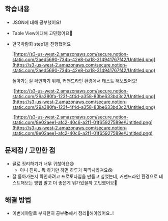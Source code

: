 ## 학습내용

- JSON에 대해 공부했어요!

- Table View에대해 고민했어요🤔

- 만국박람회 step1을 진행했어요

  ![https://s3-us-west-2.amazonaws.com/secure.notion-static.com/2aed5690-734b-42e8-ba18-314941767f42/Untitled.png](https://s3-us-west-2.amazonaws.com/secure.notion-static.com/2aed5690-734b-42e8-ba18-314941767f42/Untitled.png)

  돌아가는걸 확인하기 위해, 커맨드라인 환경에서 테스트 해보았어요!

  ![https://s3-us-west-2.amazonaws.com/secure.notion-static.com/29a380fa-123f-4f4d-a358-83be633bd3c2/Untitled.png](https://s3-us-west-2.amazonaws.com/secure.notion-static.com/29a380fa-123f-4f4d-a358-83be633bd3c2/Untitled.png)

  ![https://s3-us-west-2.amazonaws.com/secure.notion-static.com/8e02aee1-afc2-40c6-a2f1-01f65927589e/Untitled.png](https://s3-us-west-2.amazonaws.com/secure.notion-static.com/8e02aee1-afc2-40c6-a2f1-01f65927589e/Untitled.png)

## 문제점 / 고민한 점

- 글로 정리하기가 너무 귀찮아요😅
  - 아니 진짜.. 뭐 하기만 하면 하루가 뚝딱사라져요😱
- 잘 돌아가는지 확인하려고 프로토타입을 만들고 싶었는데, 커맨드라인 환경으로 테스트해보는 방법 말고 더 좋은게 뭐가있을까 고민했어요🤔

## 해결 방법

- 이번에야말로 부지런히 공부📚해서 정리📝해야겠어요..!